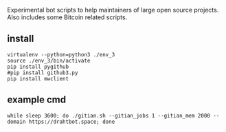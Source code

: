 Experimental bot scripts to help maintainers of large open source projects.
Also includes some Bitcoin related scripts.

install
-------

```
virtualenv --python=python3 ./env_3
source ./env_3/bin/activate
pip install pygithub
#pip install github3.py
pip install mwclient
```

example cmd
-----------

```
while sleep 3600; do ./gitian.sh --gitian_jobs 1 --gitian_mem 2000 --domain https://drahtbot.space; done
```

